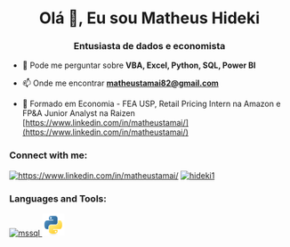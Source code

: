 <h1 align="center">Olá 👋, Eu sou Matheus Hideki</h1>
<h3 align="center">Entusiasta de dados e economista</h3>

- 💬 Pode me perguntar sobre **VBA, Excel, Python, SQL, Power BI**

- 📫 Onde me encontrar **matheustamai82@gmail.com**

- 📄 Formado em Economia - FEA USP, Retail Pricing Intern na Amazon e FP&A Junior Analyst na Raizen [https://www.linkedin.com/in/matheustamai/](https://www.linkedin.com/in/matheustamai/)

<h3 align="left">Connect with me:</h3>
<p align="left">
<a href="https://linkedin.com/in/https://www.linkedin.com/in/matheustamai/" target="blank"><img align="center" src="https://raw.githubusercontent.com/rahuldkjain/github-profile-readme-generator/master/src/images/icons/Social/linked-in-alt.svg" alt="https://www.linkedin.com/in/matheustamai/" height="30" width="40" /></a>
<a href="https://discord.gg/hideki1" target="blank"><img align="center" src="https://raw.githubusercontent.com/rahuldkjain/github-profile-readme-generator/master/src/images/icons/Social/discord.svg" alt="hideki1" height="30" width="40" /></a>
</p>

<h3 align="left">Languages and Tools:</h3>
<p align="left"> <a href="https://www.microsoft.com/en-us/sql-server" target="_blank" rel="noreferrer"> <img src="https://www.svgrepo.com/show/303229/microsoft-sql-server-logo.svg" alt="mssql" width="40" height="40"/> </a> <a href="https://www.python.org" target="_blank" rel="noreferrer"> <img src="https://raw.githubusercontent.com/devicons/devicon/master/icons/python/python-original.svg" alt="python" width="40" height="40"/> </a> </p>

<!---
MatheusHideki1/MatheusHideki1 is a ✨ special ✨ repository because its `README.md` (this file) appears on your GitHub profile.
You can click the Preview link to take a look at your changes.



- 👋 Hi, I’m @MatheusHideki1
- 👀 I’m interested in ...
- 🌱 I’m currently learning ...
- 💞️ I’m looking to collaborate on ...
- 📫 How to reach me ...
- 😄 Pronouns: ...
- ⚡ Fun fact: ...
